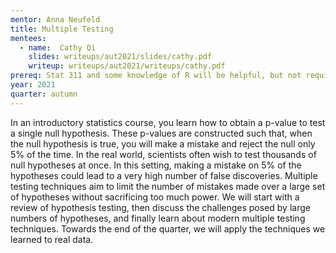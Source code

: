 ```yaml
---
mentor: Anna Neufeld
title: Multiple Testing
mentees:
  - name:  Cathy Qi
    slides: writeups/aut2021/slides/cathy.pdf
    writeup: writeups/aut2021/writeups/cathy.pdf
prereq: Stat 311 and some knowledge of R will be helpful, but not required.
year: 2021
quarter: autumn
---
```

In an introductory statistics course, you learn how to obtain a p-value to test a single null hypothesis. These p-values are constructed such that, when the null hypothesis is true, you will make a mistake and reject the null only 5% of the time. In the real world, scientists often wish to test thousands of null hypotheses at once. In this setting, making a mistake on 5% of the hypotheses could lead to a very high number of false discoveries. Multiple testing techniques aim to limit the number of mistakes made over a large set of hypotheses without sacrificing too much power. We will start with a review of hypothesis testing, then discuss the challenges posed by large numbers of hypotheses, and finally learn about modern multiple testing techniques. Towards the end of the quarter, we will apply the techniques we learned to real data.